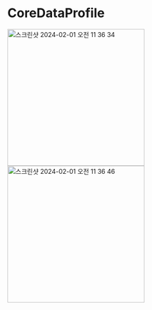 # CoreDataProfile


<img width="307" alt="스크린샷 2024-02-01 오전 11 36 34" src="https://github.com/JosephSeong/CoreDataProfile/assets/48307813/009ef953-35cb-4944-b6a3-c18ba4584c0e">

<img width="307" alt="스크린샷 2024-02-01 오전 11 36 46" src="https://github.com/JosephSeong/CoreDataProfile/assets/48307813/3c10c8cd-02e8-4706-8a90-4fc917c2da25">
